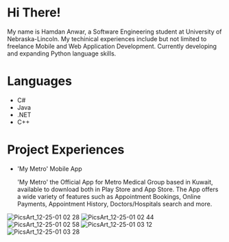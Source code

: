 # Hi There!

My name is Hamdan Anwar, a Software Engineering student at University of Nebraska-Lincoln. My techinical experiences include but not limited to freelance Mobile and Web Application Development. Currently developing and expanding Python language skills.

# Languages

- C#
- Java
- .NET
- C++

# Project Experiences

- 'My Metro' Mobile App

    'My Metro' the Official App for Metro Medical Group based in Kuwait, available to download both in Play Store and App Store. The App offers a wide variety of features such as Appointment Bookings, Online Payments, Appointment History, Doctors/Hospitals search and more. 
 
 ![PicsArt_12-25-01 02 28](https://user-images.githubusercontent.com/96612374/147382773-52b51af8-f444-4d0a-b3c9-e82875f80ce1.jpg)
![PicsArt_12-25-01 02 44](https://user-images.githubusercontent.com/96612374/147382774-701bb48b-e06c-4b1f-b163-dd1fcf0db3ab.jpg)
![PicsArt_12-25-01 02 58](https://user-images.githubusercontent.com/96612374/147382776-f553a6b2-9161-4573-b5f2-09471fb2a7db.jpg)
![PicsArt_12-25-01 03 12](https://user-images.githubusercontent.com/96612374/147382777-636ba094-5403-42bc-a733-3e733b813979.jpg)
![PicsArt_12-25-01 03 28](https://user-images.githubusercontent.com/96612374/147382779-74c0f15e-7137-40ff-b520-04c130515c73.jpg)

 
<!---
s-hamdananwar/s-hamdananwar is a ✨ special ✨ repository because its `README.md` (this file) appears on your GitHub profile.
You can click the Preview link to take a look at your changes.
--->
